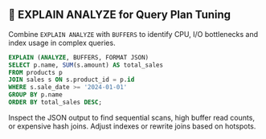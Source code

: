 ## 🧠 EXPLAIN ANALYZE for Query Plan Tuning
Combine `EXPLAIN ANALYZE` with `BUFFERS` to identify CPU, I/O bottlenecks and index usage in complex queries.

```sql
EXPLAIN (ANALYZE, BUFFERS, FORMAT JSON)
SELECT p.name, SUM(s.amount) AS total_sales
FROM products p
JOIN sales s ON s.product_id = p.id
WHERE s.sale_date >= '2024-01-01'
GROUP BY p.name
ORDER BY total_sales DESC;
```

Inspect the JSON output to find sequential scans, high buffer read counts, or expensive hash joins. Adjust indexes or rewrite joins based on hotspots.